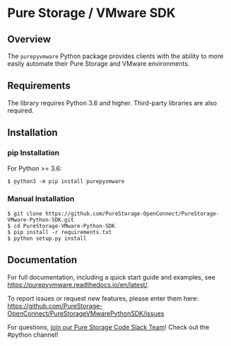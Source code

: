 # Pure Storage / VMware SDK

## Overview

The `purepyvmware` Python package provides clients with the ability to more easily
automate their Pure Storage and VMware environments.


## Requirements

The library requires Python 3.6 and higher. Third-party libraries are also required.

## Installation

### pip Installation
For Python >= 3.6:
```
$ python3 -m pip install purepyvmware
```

### Manual Installation
```
$ git clone https://github.com/PureStorage-OpenConnect/PureStorage-VMware-Python-SDK.git
$ cd PureStorage-VMware-Python-SDK
$ pip install -r requirements.txt
$ python setup.py install
```

## Documentation

For full documentation, including a quick start guide and examples, see https://purepyvmware.readthedocs.io/en/latest/.


To report issues or request new features, please enter them here:
https://github.com/PureStorage-OpenConnect/PureStorageVMwarePythonSDK/issues

For questions, [join our Pure Storage Code Slack Team](https://codeinvite.purestorage.com/)! Check out the #python channel!
